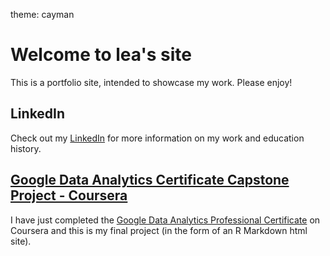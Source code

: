 theme: cayman
# Welcome to lea's site
This is a portfolio site, intended to showcase my work. Please enjoy!

## LinkedIn
Check out my [LinkedIn](https://www.linkedin.com/in/leabowman38/) for more information on my work and education history.

## [Google Data Analytics Certificate Capstone Project - Coursera](https://leab38.github.io/cyclistic_capstone_google_cert/)
I have just completed the [Google Data Analytics Professional Certificate](https://www.coursera.org/professional-certificates/google-data-analytics) on Coursera and this is my final project (in the form of an R Markdown html site).

<!--START_SECTION:badges-->
<!--END_SECTION:badges-->